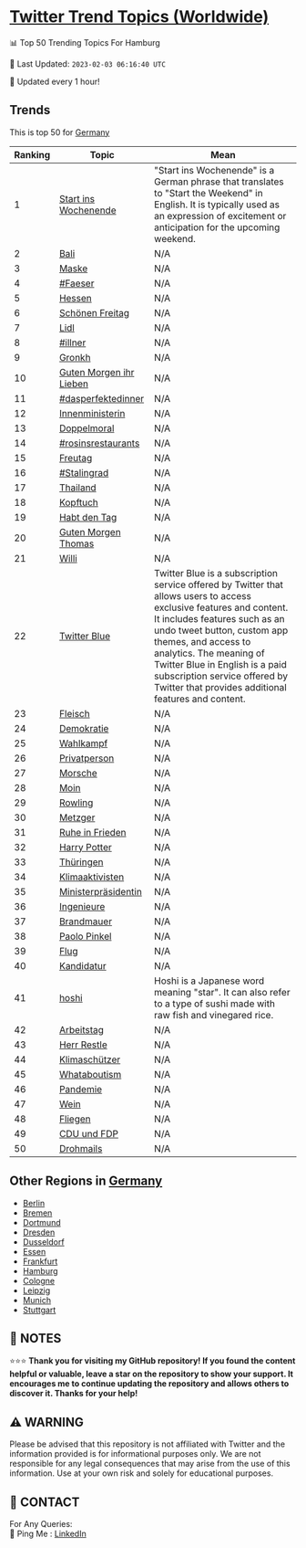 [Twitter Trend Topics (Worldwide)](https://github.com/ErcinDedeoglu/Twitter-Trend-Topics)
==========


📊 Top 50 Trending Topics For Hamburg

📆 Last Updated: `2023-02-03 06:16:40 UTC`

🔧 Updated every 1 hour!


## Trends

This is top 50 for [Germany](</Germany>)

| Ranking | Topic | Mean |
| ------- | ------------ | ------------ |
| 1 | [Start ins Wochenende](http://twitter.com/search?q=Start+ins+Wochenende) | "Start ins Wochenende" is a German phrase that translates to "Start the Weekend" in English. It is typically used as an expression of excitement or anticipation for the upcoming weekend. |
| 2 | [Bali](http://twitter.com/search?q=Bali) | N/A |
| 3 | [Maske](http://twitter.com/search?q=Maske) | N/A |
| 4 | [#Faeser](http://twitter.com/search?q=%23Faeser) | N/A |
| 5 | [Hessen](http://twitter.com/search?q=Hessen) | N/A |
| 6 | [Schönen Freitag](http://twitter.com/search?q=Sch%c3%b6nen+Freitag) | N/A |
| 7 | [Lidl](http://twitter.com/search?q=Lidl) | N/A |
| 8 | [#illner](http://twitter.com/search?q=%23illner) | N/A |
| 9 | [Gronkh](http://twitter.com/search?q=Gronkh) | N/A |
| 10 | [Guten Morgen ihr Lieben](http://twitter.com/search?q=Guten+Morgen+ihr+Lieben) | N/A |
| 11 | [#dasperfektedinner](http://twitter.com/search?q=%23dasperfektedinner) | N/A |
| 12 | [Innenministerin](http://twitter.com/search?q=Innenministerin) | N/A |
| 13 | [Doppelmoral](http://twitter.com/search?q=Doppelmoral) | N/A |
| 14 | [#rosinsrestaurants](http://twitter.com/search?q=%23rosinsrestaurants) | N/A |
| 15 | [Freutag](http://twitter.com/search?q=Freutag) | N/A |
| 16 | [#Stalingrad](http://twitter.com/search?q=%23Stalingrad) | N/A |
| 17 | [Thailand](http://twitter.com/search?q=Thailand) | N/A |
| 18 | [Kopftuch](http://twitter.com/search?q=Kopftuch) | N/A |
| 19 | [Habt den Tag](http://twitter.com/search?q=Habt+den+Tag) | N/A |
| 20 | [Guten Morgen Thomas](http://twitter.com/search?q=Guten+Morgen+Thomas) | N/A |
| 21 | [Willi](http://twitter.com/search?q=Willi) | N/A |
| 22 | [Twitter Blue](http://twitter.com/search?q=Twitter+Blue) | Twitter Blue is a subscription service offered by Twitter that allows users to access exclusive features and content. It includes features such as an undo tweet button, custom app themes, and access to analytics. The meaning of Twitter Blue in English is a paid subscription service offered by Twitter that provides additional features and content. |
| 23 | [Fleisch](http://twitter.com/search?q=Fleisch) | N/A |
| 24 | [Demokratie](http://twitter.com/search?q=Demokratie) | N/A |
| 25 | [Wahlkampf](http://twitter.com/search?q=Wahlkampf) | N/A |
| 26 | [Privatperson](http://twitter.com/search?q=Privatperson) | N/A |
| 27 | [Morsche](http://twitter.com/search?q=Morsche) | N/A |
| 28 | [Moin](http://twitter.com/search?q=Moin) | N/A |
| 29 | [Rowling](http://twitter.com/search?q=Rowling) | N/A |
| 30 | [Metzger](http://twitter.com/search?q=Metzger) | N/A |
| 31 | [Ruhe in Frieden](http://twitter.com/search?q=Ruhe+in+Frieden) | N/A |
| 32 | [Harry Potter](http://twitter.com/search?q=Harry+Potter) | N/A |
| 33 | [Thüringen](http://twitter.com/search?q=Th%c3%bcringen) | N/A |
| 34 | [Klimaaktivisten](http://twitter.com/search?q=Klimaaktivisten) | N/A |
| 35 | [Ministerpräsidentin](http://twitter.com/search?q=Ministerpr%c3%a4sidentin) | N/A |
| 36 | [Ingenieure](http://twitter.com/search?q=Ingenieure) | N/A |
| 37 | [Brandmauer](http://twitter.com/search?q=Brandmauer) | N/A |
| 38 | [Paolo Pinkel](http://twitter.com/search?q=Paolo+Pinkel) | N/A |
| 39 | [Flug](http://twitter.com/search?q=Flug) | N/A |
| 40 | [Kandidatur](http://twitter.com/search?q=Kandidatur) | N/A |
| 41 | [hoshi](http://twitter.com/search?q=hoshi) | Hoshi is a Japanese word meaning "star". It can also refer to a type of sushi made with raw fish and vinegared rice. |
| 42 | [Arbeitstag](http://twitter.com/search?q=Arbeitstag) | N/A |
| 43 | [Herr Restle](http://twitter.com/search?q=Herr+Restle) | N/A |
| 44 | [Klimaschützer](http://twitter.com/search?q=Klimasch%c3%bctzer) | N/A |
| 45 | [Whataboutism](http://twitter.com/search?q=Whataboutism) | N/A |
| 46 | [Pandemie](http://twitter.com/search?q=Pandemie) | N/A |
| 47 | [Wein](http://twitter.com/search?q=Wein) | N/A |
| 48 | [Fliegen](http://twitter.com/search?q=Fliegen) | N/A |
| 49 | [CDU und FDP](http://twitter.com/search?q=CDU+und+FDP) | N/A |
| 50 | [Drohmails](http://twitter.com/search?q=Drohmails) | N/A |



## Other Regions in [Germany](</Germany>)

* [Berlin](</Germany/Berlin.md>)
* [Bremen](</Germany/Bremen.md>)
* [Dortmund](</Germany/Dortmund.md>)
* [Dresden](</Germany/Dresden.md>)
* [Dusseldorf](</Germany/Dusseldorf.md>)
* [Essen](</Germany/Essen.md>)
* [Frankfurt](</Germany/Frankfurt.md>)
* [Hamburg](</Germany/Hamburg.md>)
* [Cologne](</Germany/Cologne.md>)
* [Leipzig](</Germany/Leipzig.md>)
* [Munich](</Germany/Munich.md>)
* [Stuttgart](</Germany/Stuttgart.md>)



## 📝 NOTES

⭐⭐⭐ **Thank you for visiting my GitHub repository! If you found the content helpful or valuable, leave a star on the repository to show your support. It encourages me to continue updating the repository and allows others to discover it. Thanks for your help!**


## ⚠️ WARNING

Please be advised that this repository is not affiliated with Twitter and the information provided is for informational purposes only. We are not responsible for any legal consequences that may arise from the use of this information. Use at your own risk and solely for educational purposes.


## 📨 CONTACT

 For Any Queries:  
            🏓 Ping Me : [LinkedIn](https://www.linkedin.com/in/ercindedeoglu/)
